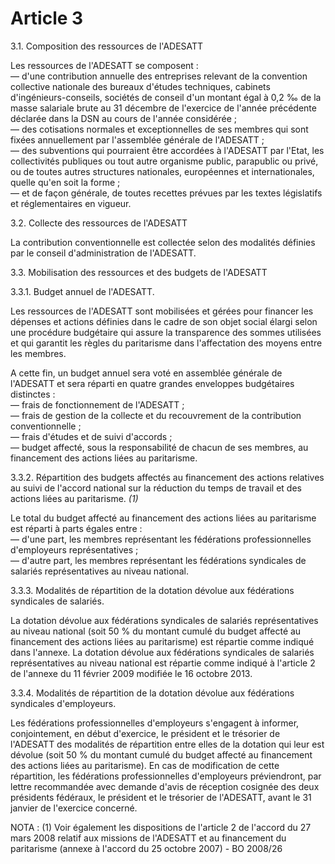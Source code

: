 # Article 3

3.1. Composition des ressources de l'ADESATT

Les ressources de l'ADESATT se composent :  
 ― d'une contribution annuelle des entreprises relevant de la convention collective nationale des bureaux d'études techniques, cabinets d'ingénieurs-conseils, sociétés de conseil d'un montant égal à 0,2 ‰ de la masse salariale brute au 31 décembre de l'exercice de l'année précédente déclarée dans la DSN au cours de l'année considérée ;  
 ― des cotisations normales et exceptionnelles de ses membres qui sont fixées annuellement par l'assemblée générale de l'ADESATT ;  
 ― des subventions qui pourraient être accordées à l'ADESATT par l'Etat, les collectivités publiques ou tout autre organisme public, parapublic ou privé, ou de toutes autres structures nationales, européennes et internationales, quelle qu'en soit la forme ;  
 ― et de façon générale, de toutes recettes prévues par les textes législatifs et réglementaires en vigueur.

3.2. Collecte des ressources de l'ADESATT

La contribution conventionnelle est collectée selon des modalités définies par le conseil d'administration de l'ADESATT.

3.3. Mobilisation des ressources et des budgets de l'ADESATT

3.3.1. Budget annuel de l'ADESATT.

Les ressources de l'ADESATT sont mobilisées et gérées pour financer les dépenses et actions définies dans le cadre de son objet social élargi selon une procédure budgétaire qui assure la transparence des sommes utilisées et qui garantit les règles du paritarisme dans l'affectation des moyens entre les membres.

A cette fin, un budget annuel sera voté en assemblée générale de l'ADESATT et sera réparti en quatre grandes enveloppes budgétaires distinctes :  
 ― frais de fonctionnement de l'ADESATT ;  
 ― frais de gestion de la collecte et du recouvrement de la contribution conventionnelle ;  
 ― frais d'études et de suivi d'accords ;  
 ― budget affecté, sous la responsabilité de chacun de ses membres, au financement des actions liées au paritarisme.

3.3.2. Répartition des budgets affectés au financement des actions relatives au suivi de l'accord national sur la réduction du temps de travail et des actions liées au paritarisme. *(1)*

Le total du budget affecté au financement des actions liées au paritarisme est réparti à parts égales entre :  
 ― d'une part, les membres représentant les fédérations professionnelles d'employeurs représentatives ;  
 ― d'autre part, les membres représentant les fédérations syndicales de salariés représentatives au niveau national.

3.3.3. Modalités de répartition de la dotation dévolue aux fédérations syndicales de salariés.

La dotation dévolue aux fédérations syndicales de salariés représentatives au niveau national (soit 50 % du montant cumulé du budget affecté au financement des actions liées au paritarisme) est répartie comme indiqué dans l'annexe. La dotation dévolue aux fédérations syndicales de salariés représentatives au niveau national est répartie comme indiqué à l'article 2 de l'annexe du 11 février 2009 modifiée le 16 octobre 2013.

3.3.4. Modalités de répartition de la dotation dévolue aux fédérations syndicales d'employeurs.

Les fédérations professionnelles d'employeurs s'engagent à informer, conjointement, en début d'exercice, le président et le trésorier de l'ADESATT des modalités de répartition entre elles de la dotation qui leur est dévolue (soit 50 % du montant cumulé du budget affecté au financement des actions liées au paritarisme). En cas de modification de cette répartition, les fédérations professionnelles d'employeurs préviendront, par lettre recommandée avec demande d'avis de réception cosignée des deux présidents fédéraux, le président et le trésorier de l'ADESATT, avant le 31 janvier de l'exercice concerné.

NOTA : (1) Voir également les dispositions de l'article 2 de l'accord du 27 mars 2008 relatif aux missions de l'ADESATT et au financement du paritarisme (annexe à l'accord du 25 octobre 2007) - BO 2008/26

